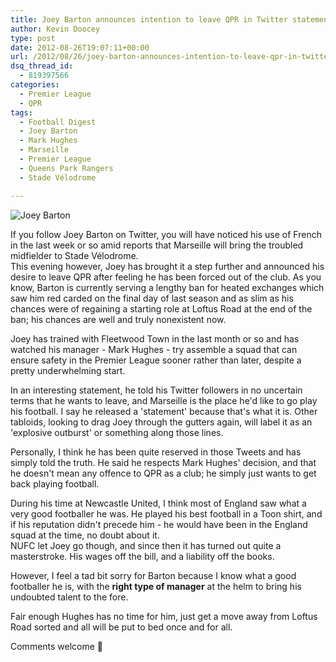 ```yaml
---
title: Joey Barton announces intention to leave QPR in Twitter statement
author: Kevin Doocey
type: post
date: 2012-08-26T19:07:11+00:00
url: /2012/08/26/joey-barton-announces-intention-to-leave-qpr-in-twitter-statement/
dsq_thread_id:
  - 819397566
categories:
  - Premier League
  - QPR
tags:
  - Football Digest
  - Joey Barton
  - Mark Hughes
  - Marseille
  - Premier League
  - Queens Park Rangers
  - Stade Vélodrome

---
```

![Joey Barton](/wp-content/uploads/2012/08/Joey-Barton-QPR-PL.jpg)

If you follow Joey Barton on Twitter, you will have noticed his use of French in the last week or so amid reports that Marseille will bring the troubled midfielder to Stade Vélodrome.  
This evening however, Joey has brought it a step further and announced his desire to leave QPR after feeling he has been forced out of the club. As you know, Barton is currently serving a lengthy ban for heated exchanges which saw him red carded on the final day of last season and as slim as his chances were of regaining a starting role at Loftus Road at the end of the ban; his chances are well and truly nonexistent <!--more--> now. 

Joey has trained with Fleetwood Town in the last month or so and has watched his manager - Mark Hughes - try assemble a squad that can ensure safety in the Premier League sooner rather than later, despite a pretty underwhelming start.

In an interesting statement, he told his Twitter followers in no uncertain terms that he wants to leave, and Marseille is the place he'd like to go play his football. I say he released a  'statement' because that's what it is. Other tabloids, looking to drag Joey through the gutters again, will label it as an 'explosive outburst' or something along those lines. 

Personally, I think he has been quite reserved in those Tweets and has simply told the truth. He said he respects Mark Hughes' decision, and that he doesn't mean any offence to QPR as a club; he simply just wants to get back playing football.

During his time at Newcastle United, I think most of England saw what a very good footballer he was. He played his best football in a Toon shirt, and if his reputation didn't precede him - he would have been in the England squad at the time, no doubt about it.  
NUFC let Joey go though, and since then it has turned out quite a masterstroke. His wages off the bill, and a liability off the books.

However, I feel a tad bit sorry for Barton because I know what a good footballer he is, with the **right type of manager** at the helm to bring his undoubted talent to the fore.

Fair enough Hughes has no time for him, just get a move away from Loftus Road sorted and all will be put to bed once and for all.

Comments welcome 🙂 

